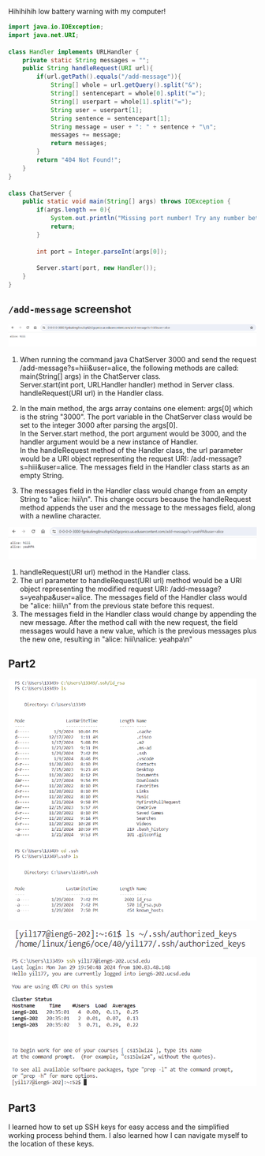 Hihihihih low battery warning with my computer!

```java
import java.io.IOException;
import java.net.URI;

class Handler implements URLHandler {
    private static String messages = "";
    public String handleRequest(URI url){
        if(url.getPath().equals("/add-message")){
            String[] whole = url.getQuery().split("&");
            String[] sentencepart = whole[0].split("=");
            String[] userpart = whole[1].split("=");
            String user = userpart[1];
            String sentence = sentencepart[1];
            String message = user + ": " + sentence + "\n";
            messages += message;
            return messages;
        }
        return "404 Not Found!";
    }
}

class ChatServer {
    public static void main(String[] args) throws IOException {
        if(args.length == 0){
            System.out.println("Missing port number! Try any number between 1024 to 49151");
            return;
        }

        int port = Integer.parseInt(args[0]);

        Server.start(port, new Handler());
    }
}
```

## `/add-message` screenshot
![Image](add1.png)
1. When running the command java ChatServer 3000 and send the request /add-message?s=hiii&user=alice, the following methods are called:
main(String[] args) in the ChatServer class.  
Server.start(int port, URLHandler handler) method in Server class.
handleRequest(URI url) in the Handler class.  

2. In the main method, the args array contains one element: args[0] which is the string "3000". The port variable in the ChatServer class would be set to the integer 3000 after parsing the args[0].     
In the Server.start method, the port argument would be 3000, and the handler argument would be a new instance of Handler.     
In the handleRequest method of the Handler class, the url parameter would be a URI object representing the request URI: /add-message?s=hiii&user=alice.
The messages field in the Handler class starts as an empty String.

3. The messages field in the Handler class would change from an empty String to "alice: hiii\n". This change occurs because the handleRequest method appends the user and the message to the messages field, along with a newline character.
   
![Image](add2.png)
1. handleRequest(URI url) method in the Handler class.  
2. The url parameter to handleRequest(URI url) method would be a URI object representing the modified request URI: /add-message?s=yeahpa&user=alice.
The messages field of the Handler class would be "alice: hiii\n" from the previous state before this request.
3. The messages field in the Handler class would change by appending the new message. After the method call with the new request, the field messages would have a new value, which is the previous messages plus the new one, resulting in "alice: hiii\nalice: yeahpa\n"


## Part2
![Image](ls1.png)

![Image](ls2revise.png)

![Image](ls3.png)



## Part3
I learned how to set up SSH keys for easy access and the simplified working process behind them. I also learned how I can navigate myself to the location of these keys.



   












